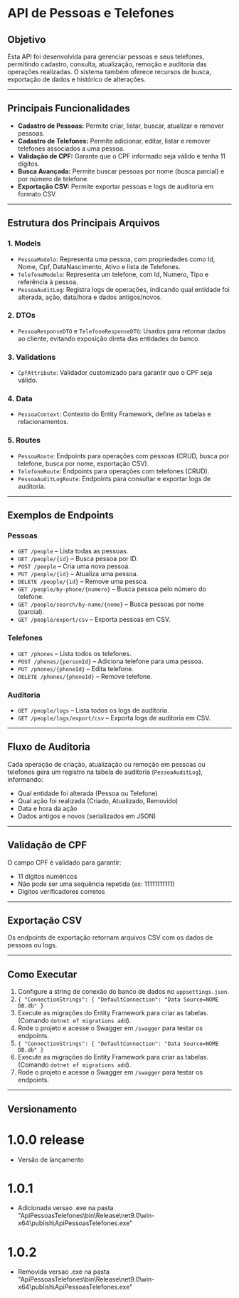 # API de Pessoas e Telefones

## Objetivo

Esta API foi desenvolvida para gerenciar pessoas e seus telefones, permitindo cadastro, consulta, atualização, remoção e auditoria das operações realizadas. O sistema também oferece recursos de busca, exportação de dados e histórico de alterações.

---

## Principais Funcionalidades

- **Cadastro de Pessoas:** Permite criar, listar, buscar, atualizar e remover pessoas.
- **Cadastro de Telefones:** Permite adicionar, editar, listar e remover telefones associados a uma pessoa.
- **Validação de CPF:** Garante que o CPF informado seja válido e tenha 11 dígitos.
- **Busca Avançada:** Permite buscar pessoas por nome (busca parcial) e por número de telefone.
- **Exportação CSV:** Permite exportar pessoas e logs de auditoria em formato CSV.

---

## Estrutura dos Principais Arquivos

### 1. **Models**
- `PessoaModelo`: Representa uma pessoa, com propriedades como Id, Nome, Cpf, DataNascimento, Ativo e lista de Telefones.
- `TelefoneModelo`: Representa um telefone, com Id, Numero, Tipo e referência à pessoa.
- `PessoaAuditLog`: Registra logs de operações, indicando qual entidade foi alterada, ação, data/hora e dados antigos/novos.

### 2. **DTOs**
- `PessoaResponseDTO` e `TelefoneResponseDTO`: Usados para retornar dados ao cliente, evitando exposição direta das entidades do banco.

### 3. **Validations**
- `CpfAttribute`: Validador customizado para garantir que o CPF seja válido.

### 4. **Data**
- `PessoaContext`: Contexto do Entity Framework, define as tabelas e relacionamentos.

### 5. **Routes**
- `PessoaRoute`: Endpoints para operações com pessoas (CRUD, busca por telefone, busca por nome, exportação CSV).
- `TelefoneRoute`: Endpoints para operações com telefones (CRUD).
- `PessoaAuditLogRoute`: Endpoints para consultar e exportar logs de auditoria.

---

## Exemplos de Endpoints

### Pessoas
- `GET /people` – Lista todas as pessoas.
- `GET /people/{id}` – Busca pessoa por ID.
- `POST /people` – Cria uma nova pessoa.
- `PUT /people/{id}` – Atualiza uma pessoa.
- `DELETE /people/{id}` – Remove uma pessoa.
- `GET /people/by-phone/{numero}` – Busca pessoa pelo número do telefone.
- `GET /people/search/by-name/{nome}` – Busca pessoas por nome (parcial).
- `GET /people/export/csv` – Exporta pessoas em CSV.

### Telefones
- `GET /phones` – Lista todos os telefones.
- `POST /phones/{personId}` – Adiciona telefone para uma pessoa.
- `PUT /phones/{phoneId}` – Edita telefone.
- `DELETE /phones/{phoneId}` – Remove telefone.

### Auditoria
- `GET /people/logs` – Lista todos os logs de auditoria.
- `GET /people/logs/export/csv` – Exporta logs de auditoria em CSV.

---

## Fluxo de Auditoria

Cada operação de criação, atualização ou remoção em pessoas ou telefones gera um registro na tabela de auditoria (`PessoaAuditLog`), informando:
- Qual entidade foi alterada (Pessoa ou Telefone)
- Qual ação foi realizada (Criado, Atualizado, Removido)
- Data e hora da ação
- Dados antigos e novos (serializados em JSON)

---

## Validação de CPF

O campo CPF é validado para garantir:
- 11 dígitos numéricos
- Não pode ser uma sequência repetida (ex: 11111111111)
- Dígitos verificadores corretos

---


## Exportação CSV

Os endpoints de exportação retornam arquivos CSV com os dados de pessoas ou logs.


---

## Como Executar

1. Configure a string de conexão do banco de dados no `appsettings.json`.
2. `{
  "ConnectionStrings": {
    "DefaultConnection": "Data Source=NOME DB.db"
  }`  
3. Execute as migrações do Entity Framework para criar as tabelas.(Comando `dotnet ef migrations add`).
4. Rode o projeto e acesse o Swagger em `/swagger` para testar os endpoints.
2. `{
  "ConnectionStrings": {
    "DefaultConnection": "Data Source=NOME DB.db"
  }`  
3. Execute as migrações do Entity Framework para criar as tabelas.(Comando `dotnet ef migrations add`).
4. Rode o projeto e acesse o Swagger em `/swagger` para testar os endpoints.

---

## Versionamento

# 1.0.0 release

- Versão de lançamento

# 1.0.1

- Adicionada versao .exe na pasta "ApiPessoasTelefones\bin\Release\net9.0\win-x64\publish\ApiPessoasTelefones.exe"

# 1.0.2

- Removida versao .exe na pasta "ApiPessoasTelefones\bin\Release\net9.0\win-x64\publish\ApiPessoasTelefones.exe"


